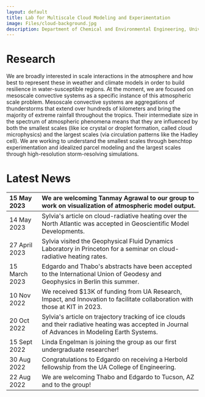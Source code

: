 ```yaml
---
layout: default
title: Lab for Multiscale Cloud Modeling and Experimentation
image: Files/cloud-background.jpg
description: Department of Chemical and Environmental Engineering, University of Arizona
---
```


# Research

We are broadly interested in scale interactions in the atmosphere and how best to represent these in weather and climate models in order to build resilience in water-susceptible regions. At the moment, we are focused on mesoscale convective systems as a specific instance of this atmospheric scale problem. Mesoscale convective systems are aggregations of thunderstorms that extend over hundreds of kilometers and bring the majority of extreme rainfall throughout the tropics. Their intermediate size in the spectrum of atmospheric phenomena means that they are influenced by both the smallest scales (like ice crystal or droplet formation, called cloud microphysics) and the largest scales (via circulation patterns like the Hadley cell). We are working to understand the smallest scales through benchtop experimentation and idealized parcel modeling and the largest scales through high-resolution storm-resolving simulations. 

# Latest News

| 15 May 2023 | We are welcoming Tanmay Agrawal to our group to work on visualization of atmospheric model output. |
|:--|:--|
| 14 May 2023 | Sylvia's article on cloud-radiative heating over the North Atlantic was accepted in Geoscientific Model Developments.
| 27 April 2023 | Sylvia visited the Geophysical Fluid Dynamics Laboratory in Princeton for a seminar on cloud-radiative heating rates. |
| 15 March 2023 | Edgardo and Thabo's abstracts have been accepted to the International Union of Geodesy and Geophysics in Berlin this summer. |
| 10 Nov 2022 | We received $13K of funding from UA Research, Impact, and Innovation to facilitate collaboration with those at KIT in 2023. |
| 20 Oct 2022  | Sylvia's article on trajectory tracking of ice clouds and their radiative heating was accepted in Journal of Advances in Modeling Earth Systems.  | 
| 15 Sept 2022 | Linda Engelman is joining the group as our first undergraduate researcher!
| 30 Aug 2022 | Congratulations to Edgardo on receiving a Herbold fellowship from the UA College of Engineering. | 
| 22 Aug 2022 | We are welcoming Thabo and Edgardo to Tucson, AZ and to the group! |
